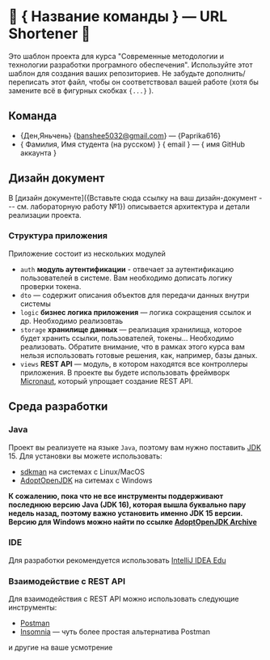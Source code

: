 # 🧪 { Название команды } — URL Shortener 🧪

Это шаблон проекта для курса "Современные методологии и технологии разработки програмного обеспечения". Используйте этот
шаблон для создания ваших репозиториев. Не забудьте дополнить/переписать этот файл, чтобы он соответствовал вашей
работе (хотя бы замените всё в фигурных скобках `{...}` ).

## Команда

- {Ден,Яньчень} {banshee5032@gmail.com} — {Paprika616}
- { Фамилия, Имя студента (на русском) } { email } — { имя GitHub аккаунта }

## Дизайн документ

В [дизайн документе]({Вставьте сюда ссылку на ваш дизайн-документ --- см. лабораторную работу №1}) описывается
архитектура и детали реализации проекта.

### Структура приложения

Приложение состоит из нескольких модулей

- `auth` **модуль аутентификации** - отвечает за аутентификацию пользователей в системе. Вам необходимо дописать логику
  проверки токена.
- `dto` — содержит описания объектов для передачи данных внутри системы
- `logic` **бизнес логика приложения** — логика сокращения ссылок и др. Необходимо реализовтаь
- `storage` **хранилище данных** — реализация хранилища, которое будет хранить ссылки, пользователей, токены...
  Необходимо реализовать. Обратите внимание, что в рамках этого курса вам нельзя использовать готовые решения, как,
  например, базы даных.
- `views` **REST API** — модуль, в котором находятся все контроллеры приложения. В проекте вы будете использовать
  фреймворк [Micronaut](https://micronaut.io), который упрощает создание REST API.

## Среда разработки

### Java

Проект вы реализуете на языке `Java`, поэтому вам нужно
поставить [JDK](https://ru.wikipedia.org/wiki/Java_Development_Kit) 15. Для установки вы можете использовать:

- [sdkman](https://sdkman.io/) на системах с Linux/MacOS
- [AdoptOpenJDK](https://adoptopenjdk.net/) на ситемах с Windows

**К сожалению, пока что не все инструменты поддерживают последнюю версию Java (JDK 16), которая вышла буквально пару
недель назад, поэтому важно установить именно JDK 15 версии. Версию для Windows можно найти по
ссылке [AdoptOpenJDK Archive](https://adoptopenjdk.net/archive.html)**

### IDE

Для разработки рекомендуется использовать [IntelliJ IDEA Edu](https://www.jetbrains.com/idea-edu/)

### Взаимодействие с REST API

Для взаимодействия с REST API можно использовать следующие инструменты:

- [Postman](https://www.postman.com/downloads/)
- [Insomnia](https://insomnia.rest/) — чуть более простая альтернатива Postman

и другие на ваше усмотрение
